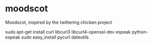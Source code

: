 moodscot
========

Moodscot, inspired by the twittering chicken project



sudo apt-get install curl libcurl3 libcurl4-openssl-dev espeak python-espeak
sudo easy_install pycurl dateutils
